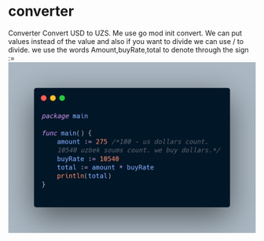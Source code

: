 # converter
Converter
Convert USD to UZS. Me use go mod init convert. We can put values instead of the value and also if you want to divide we can use / to divide. we use the words Amount,buyRate,total to denote through the sign :=
![alt text](https://github.com/surf884/converter/blob/main/carbon.png)

